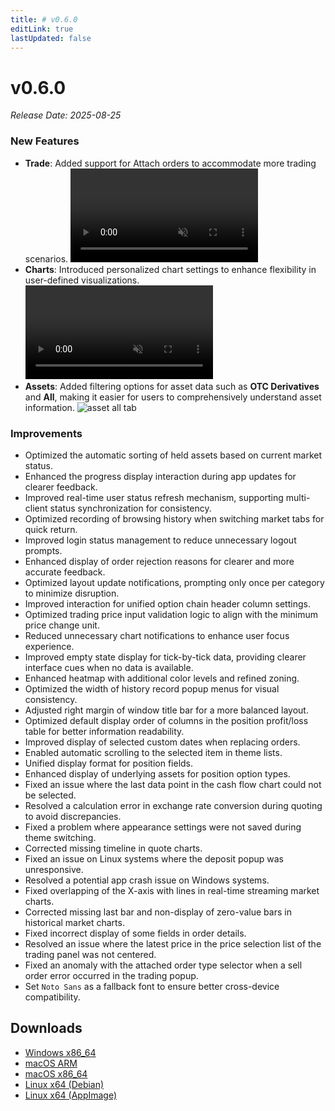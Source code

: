 ```yaml
---
title: # v0.6.0
editLink: true
lastUpdated: false
---
```


# v0.6.0

_Release Date: 2025-08-25_

### New Features

- **Trade**: Added support for Attach orders to accommodate more trading scenarios.
  <video src="https://assets.lbctrl.com/uploads/4033558b-aebf-4a04-9508-6dcfd6ec2617/attach-order.mp4" type="video/mp4" autoplay muted loop>Your browser does not support the video tag.</video>
- **Charts**: Introduced personalized chart settings to enhance flexibility in user-defined visualizations.
  <video src="https://assets.lbctrl.com/uploads/ad1f77ee-0c16-4703-be28-b94f70f1a376/chart-settings.mp4" type="video/mp4" autoplay muted loop>Your browser does not support the video tag.</video>
- **Assets**: Added filtering options for asset data such as **OTC Derivatives** and **All**, making it easier for users to comprehensively understand asset information.
  <img src="https://assets.lbctrl.com/uploads/1c2d6988-ce98-46c8-8c36-ecc74b8027e3/asset-all-tab.png" alt="asset all tab" >

### Improvements

- Optimized the automatic sorting of held assets based on current market status.
- Enhanced the progress display interaction during app updates for clearer feedback.
- Improved real-time user status refresh mechanism, supporting multi-client status synchronization for consistency.
- Optimized recording of browsing history when switching market tabs for quick return.
- Improved login status management to reduce unnecessary logout prompts.
- Enhanced display of order rejection reasons for clearer and more accurate feedback.
- Optimized layout update notifications, prompting only once per category to minimize disruption.
- Improved interaction for unified option chain header column settings.
- Optimized trading price input validation logic to align with the minimum price change unit.
- Reduced unnecessary chart notifications to enhance user focus experience.
- Improved empty state display for tick-by-tick data, providing clearer interface cues when no data is available.
- Enhanced heatmap with additional color levels and refined zoning.
- Optimized the width of history record popup menus for visual consistency.
- Adjusted right margin of window title bar for a more balanced layout.
- Optimized default display order of columns in the position profit/loss table for better information readability.
- Improved display of selected custom dates when replacing orders.
- Enabled automatic scrolling to the selected item in theme lists.
- Unified display format for position fields.
- Enhanced display of underlying assets for position option types.
- Fixed an issue where the last data point in the cash flow chart could not be selected.
- Resolved a calculation error in exchange rate conversion during quoting to avoid discrepancies.
- Fixed a problem where appearance settings were not saved during theme switching.
- Corrected missing timeline in quote charts.
- Fixed an issue on Linux systems where the deposit popup was unresponsive.
- Resolved a potential app crash issue on Windows systems.
- Fixed overlapping of the X-axis with lines in real-time streaming market charts.
- Corrected missing last bar and non-display of zero-value bars in historical market charts.
- Fixed incorrect display of some fields in order details.
- Resolved an issue where the latest price in the price selection list of the trading panel was not centered.
- Fixed an anomaly with the attached order type selector when a sell order error occurred in the trading popup.
- Set `Noto Sans` as a fallback font to ensure better cross-device compatibility.

## Downloads

- [Windows x86_64](https://assets.lbkrs.com/github/release/longbridge-desktop/stable/longbridge-v0.6.0-windows-x86_64.exe)
- [macOS ARM](https://assets.lbkrs.com/github/release/longbridge-desktop/stable/longbridge-v0.6.0-macos-aarch64.dmg)
- [macOS x86_64](https://assets.lbkrs.com/github/release/longbridge-desktop/stable/longbridge-v0.6.0-macos-x86_64.dmg)
- [Linux x64 (Debian)](https://assets.lbkrs.com/github/release/longbridge-desktop/stable/longbridge-v0.6.0-linux-x86_64.deb)
- [Linux x64 (AppImage)](https://assets.lbkrs.com/github/release/longbridge-desktop/stable/longbridge-v0.6.0-linux-x86_64.AppImage)
